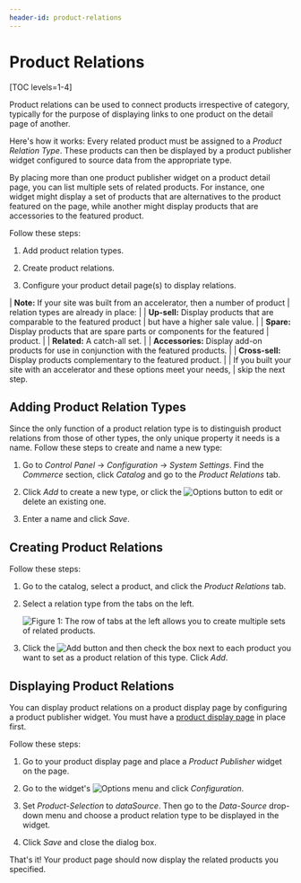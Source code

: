 ```yaml
---
header-id: product-relations
---
```


# Product Relations

[TOC levels=1-4]

Product relations can be used to connect products irrespective of category,
typically for the purpose of displaying links to one product on the detail page
of another.

Here's how it works: Every related product must be assigned to a *Product
Relation Type*. These products can then be displayed by a product publisher
widget configured to source data from the appropriate type.

By placing more than one product publisher widget on a product detail page, you
can list multiple sets of related products. For instance, one widget might
display a set of products that are alternatives to the product featured on the
page, while another might display products that are accessories to the featured
product.

Follow these steps:

1.  Add product relation types.

2.  Create product relations.

3.  Configure your product detail page(s) to display relations.

| **Note:** If your site was built from an accelerator, then a number of product
| relation types are already in place:
| 
| **Up-sell:** Display products that are comparable to the featured product
| but have a higher sale value.
| 
| **Spare:** Display products that are spare parts or components for the featured
| product.
| 
| **Related:** A catch-all set.
| 
| **Accessories:** Display add-on products for use in conjunction with the featured products.
| 
| **Cross-sell:** Display products complementary to the featured product.
| 
| If you built your site with an accelerator and these options meet your needs,
| skip the next step.

## Adding Product Relation Types

Since the only function of a product relation type is to distinguish product
relations from those of other types, the only unique property it needs is
a name. Follow these steps to create and name a new type:

1.  Go to *Control Panel* &rarr; *Configuration* &rarr; *System Settings*. Find
    the *Commerce* section, click *Catalog* and go to the *Product Relations*
    tab.

2.  Click *Add* to create a new type, or click the
    ![Options](../../../images/icon-options.png) button to edit or delete an
    existing one.

3.  Enter a name and click *Save*.

## Creating Product Relations

Follow these steps:

1.  Go to the catalog, select a product, and click the *Product Relations*
    tab.

2.  Select a relation type from the tabs on the left.

    ![Figure 1: The row of tabs at the left allows you to create multiple sets of related products.](../../../images/product-relations.png)

3.  Click the ![Add](../../../images/icon-add.png) button and then check the
    box next to each product you want to set as a product relation of this type.
    Click *Add*.

## Displaying Product Relations

You can display product relations on a product display page by configuring
a product publisher widget. You must have a 
[product display page](/web/commerce/documentation/-/knowledge_base/1-0/displaying-product-pages)
in place first.

Follow these steps:

1.  Go to your product display page and place a *Product Publisher* widget on the
    page.

2.  Go to the widget's ![Options](../../../images/icon-app-options.png) menu and
    click *Configuration*.

3.  Set *Product-Selection* to *dataSource*. Then go to the *Data-Source*
    drop-down  menu and choose a product relation type to be displayed in
    the widget.

4.  Click *Save* and close the dialog box.

That's it! Your product page should now display the related products you
specified.
